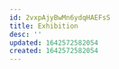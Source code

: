 ```yaml
---
id: 2vxpAjyBwMn6ydqHAEFsS
title: Exhibition
desc: ''
updated: 1642572582054
created: 1642572582054
---
```


